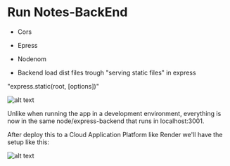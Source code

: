 # Run Notes-BackEnd


- Cors
- Epress
- Nodenom

- Backend load dist files trough "serving static files" in express 

"express.static(root, [options])"



![alt text](/part3/resources/setup-deployment-notes-app.png)


Unlike when running the app in a development environment, everything is now in the same node/express-backend that runs in localhost:3001.


After deploy this to a Cloud Application Platform like Render we'll have the setup like this:


![alt text](/part3/resources/setup-render-notes-app.png)